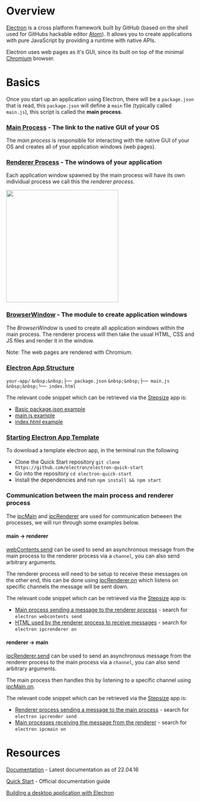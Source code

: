 # Overview

[Electron](http://electron.atom.io) is a cross platform framework built by GitHub (based on the shell used for GitHubs hackable editor [Atom](https://atom.io)). It allows you to create applications with pure JavaScript by providing a runtime with native APIs.

Electron uses web pages as it's GUI, since its built on top of the minimal [Chromium](https://www.chromium.org/Home) browser.

# Basics

Once you start up an application using Electron, there will be a `package.json` that is read, this `package.json` will define a `main` file (typically called `main.js`), this script is called the **main process**.  

### [Main Process](http://electron.atom.io/docs/latest/tutorial/quick-start/#main-process) - The link to the native GUI of your OS
The *main process* is responsible for interacting with the native GUI of your OS and creates all of your application windows (web pages).

### [Renderer Process](http://electron.atom.io/docs/latest/tutorial/quick-start/#renderer-process) - The windows of your application
Each application window spawned by the main process will have its own individual process we call this the *renderer process*.

<img src="https://cdn-images-1.medium.com/max/800/1*EJETq7XOPz5RVY5IfF6NIg@2x.png" style="width: 300px;"/>

### [BrowserWindow](http://electron.atom.io/docs/v0.37.7/api/browser-window/) - The module to create application windows
The *BrowserWindow* is used to create all application windows within the main process. The renderer process will then take the usual HTML, CSS and JS files and render it in the window.

Note: The web pages are rendered with Chromium.

### [Electron App Structure](http://electron.atom.io/docs/v0.37.7/tutorial/quick-start/#write-your-first-electron-app)
`your-app/`
`&nbsp;&nbsp;├── package.json`
`&nbsp;&nbsp;├── main.js`
`&nbsp;&nbsp;└── index.html`

The relevant code snippet which can be retrieved via the [Stepsize](http://stepsize.com/?ref=hacksussex) app is:
- [Basic package.json example](http://gist.github.com/3d7efcd4ded630718e7514f80cb09eeb)
- [main.js example](http://gist.github.com/4cd160ec48fdcd28b1af74f7c987bdf5)
- [index.html example](http://gist.github.com/879387356072e51dffb37075bdd3ed7a)

### [Starting Electron App Template](https://github.com/electron/electron-quick-start)
To download a template electron app, in the terminal run the following
- Clone the Quick Start repository `git clone https://github.com/electron/electron-quick-start`
- Go into the repository `cd electron-quick-start`
- Install the dependencies and run `npm install && npm start`

### Communication between the main process and renderer process
The [ipcMain](http://electron.atom.io/docs/v0.37.7/api/ipc-main) and [ipcRenderer](http://electron.atom.io/docs/v0.37.7/api/ipc-renderer) are used for communication between the processes, we will run through some examples below.

#### main -> renderer
[webContents.send](http://electron.atom.io/docs/v0.37.7/api/web-contents/#webcontentssendchannel-arg1-arg2-) can be used to send an asynchronous message from the main process to the renderer process via a `channel`, you can also send arbitrary arguments.

The renderer process will need to be setup to receive these messages on the other end, this can be done using [ipcRenderer.on](http://electron.atom.io/docs/v0.37.7/api/ipc-renderer/#ipcrendereronchannel-listener) which listens on specific channels the message will be sent down.

The relevant code snippet which can be retrieved via the [Stepsize](http://stepsize.com/?ref=hacksussex) app is:
- [Main process sending a message to the renderer process](http://gist.github.com/fd7738d9d5e0e1c9cf414687ebdd1bce) - search for `electron webcontents send`
- [HTML used by the renderer process to receive messages]() - search for `electron ipcrenderer on`

#### renderer -> main
[ipcRenderer.send](http://electron.atom.io/docs/v0.37.7/api/ipc-renderer/#ipcrenderersendchannel-arg1-arg2-) can be used to send an asynchronous message  from the renderer process to the main process via a `channel`, you can also send arbitrary arguments.

The main process then handles this by listening to a specific channel using [ipcMain.on](http://electron.atom.io/docs/v0.37.7/api/ipc-main/#ipcmainonchannel-listener).

The relevant code snippet which can be retrieved via the [Stepsize](http://stepsize.com/?ref=hacksussex) app is:
- [Renderer process sending a message to the main process](http://gist.github.com/e526ac4b2c7f092200a22dbdf0cd8ca2) - search for `electron ipcrender send`
- [Main processes receiving the message from the renderer](http://gist.github.com/3deea7d0357ea1c419ab6fefc2347b3c) - search for `electron ipcmain on`

# Resources
[Documentation](http://electron.atom.io/docs/v0.37.7/) - Latest documentation as of 22.04.16

[Quick Start](http://electron.atom.io/docs/latest/tutorial/quick-start/) - Official documentation guide

[Building a desktop application with Electron](https://medium.com/developers-writing/building-a-desktop-application-with-electron-204203eeb658#.8i5jtae3w)
